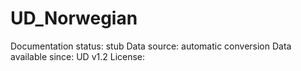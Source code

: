 # UD_Norwegian

Documentation status: stub
Data source: automatic conversion
Data available since: UD v1.2
License: 
